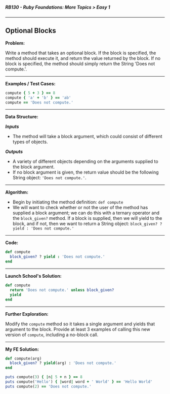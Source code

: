 ##### RB130 - Ruby Foundations: More Topics > Easy 1

---

## Optional Blocks

**Problem:**  

Write a method that takes an optional block. If the block is specified, the method should execute it, and return the value returned by the block. If no block is specified, the method should simply return the String 'Does not compute.'.  

---

**Examples / Test Cases:**  

```ruby
compute { 5 + 3 } == 8
compute { 'a' + 'b' } == 'ab'
compute == 'Does not compute.'
```

---

**Data Structure:**  

**_Inputs_**

* The method will take a block argument, which could consist of different types of objects.

**_Outputs_**

* A variety of different objects depending on the arguments supplied to the block argument.
* If no block argument is given, the return value should be the following String object: `'Does not compute.'`.

---

**Algorithm:**  

* Begin by initiating the method definition: `def compute`
* We will want to check whether or not the user of the method has supplied a block argument; we can do this with a ternary operator and the `block_given?` method. If a block is supplied, then we will yield to the block, and if not, then we want to return a String object: `block_given? ? yield : 'Does not compute.'`

---

**Code:**  

```ruby
def compute
  block_given? ? yield : 'Does not compute.'
end
```

---

**Launch School's Solution:**  

```ruby
def compute
  return 'Does not compute.' unless block_given?
  yield
end
```

---

**Further Exploration:**  

Modify the `compute` method so it takes a single argument and yields that argument to the block. Provide at least 3 examples of calling this new version of `compute`, including a no-block call.

---

**My FE Solution:**  

```ruby
def compute(arg)
  block_given? ? yield(arg) : 'Does not compute.'
end

puts compute(3) { |n| 5 + n } == 8
puts compute('Hello') { |word| word + ' World' } == 'Hello World'
puts compute(2) == 'Does not compute.'
```

